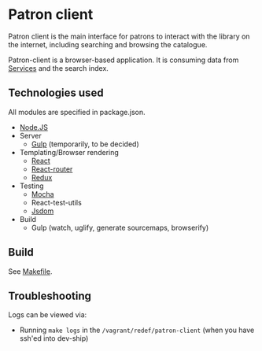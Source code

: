 # Patron client

Patron client is the main interface for patrons to interact with the library on the internet, including searching and browsing the catalogue.

Patron-client is a browser-based application. It is consuming data from [Services](../services/README.md) and the search index.

## Technologies used

All modules are specified in package.json.

* [Node.JS](https://nodejs.org/)
* Server
  * [Gulp](http://gulpjs.com/) (temporarily, to be decided)
* Templating/Browser rendering
  * [React](http://facebook.github.io/react/)
  * [React-router](https://github.com/rackt/react-routerq)
  * [Redux](https://github.com/rackt/redux)
* Testing
  * [Mocha](https://mochajs.org/)
  * React-test-utils
  * [Jsdom](https://github.com/tmpvar/jsdom)
* Build
  * Gulp (watch, uglify, generate sourcemaps, browserify)

## Build

See [Makefile](Makefile).

## Troubleshooting

Logs can be viewed via:
* Running `make logs` in the `/vagrant/redef/patron-client` (when you have ssh'ed into dev-ship)
